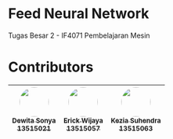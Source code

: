 # Feed  Neural Network
Tugas Besar 2 - IF4071 Pembelajaran Mesin 

# Contributors
| [<img src="https://avatars0.githubusercontent.com/u/22999475?s=400&v=4" width=60px style="border-radius: 50%;"><br /><sub>Dewita Sonya<br />13515021</sub>](https://github.com/dewitast) | [<img src="https://avatars0.githubusercontent.com/u/20073050?s=400&u=881e4c44f50167fb8b447e608d8234d9adf369df&v=4" width=60px style="border-radius: 50%;"><br /><sub>Erick Wijaya<br />13515057</sub>](https://github.com/wijayaerick) | [<img src="https://avatars0.githubusercontent.com/u/26085823?s=400&v=4" width=60px style="border-radius: 50%;"><br /><sub>Kezia Suhendra<br />13515063</sub>](https://github.com/keziasuhendra) |
| :---: | :---: | :---: |

